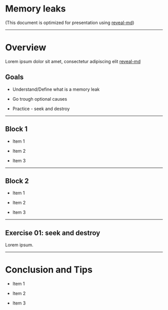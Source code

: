
# Memory leaks

(This document is optimized for presentation using [reveal-md](https://github.com/webpro/reveal-md))

---

# Overview
Lorem ipsum dolor sit amet, consectetur adipiscing elit
[reveal-md](https://github.com/webpro/reveal-md)
## Goals
<!-- .element: class="fragment" -->
* Understand/Define what is a memory leak
<!-- .element: class="fragment" -->
* Go trough optional causes
<!-- .element: class="fragment" -->
* Practice - seek and destroy
<!-- .element: class="fragment" -->

---

## Block 1
<!-- .element: class="fragment" -->
* Item 1
<!-- .element: class="fragment" -->
* Item 2
<!-- .element: class="fragment" -->
* Item 3

---

## Block 2
<!-- .element: class="fragment" -->
* Item 1
<!-- .element: class="fragment" -->
* Item 2
<!-- .element: class="fragment" -->
* Item 3

---

## Exercise 01: seek and destroy
Lorem ipsum.

---

# Conclusion and Tips
<!-- .element: class="fragment" -->
* Item 1
<!-- .element: class="fragment" -->
* Item 2
<!-- .element: class="fragment" -->
* Item 3